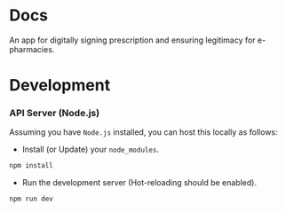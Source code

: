 # Docs
An app for digitally signing prescription and ensuring legitimacy for e-pharmacies.

# Development

### API Server (Node.js)

Assuming you have `Node.js` installed, you can host this locally as follows:

* Install (or Update) your `node_modules`.

```bash
npm install
```

* Run the development server (Hot-reloading should be enabled).

```bash
npm run dev
```
